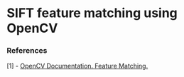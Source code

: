 # SIFT feature matching using OpenCV







### References
[1] - [OpenCV Documentation. Feature Matching.](https://docs.opencv.org/4.5.2/dc/dc3/tutorial_py_matcher.html)